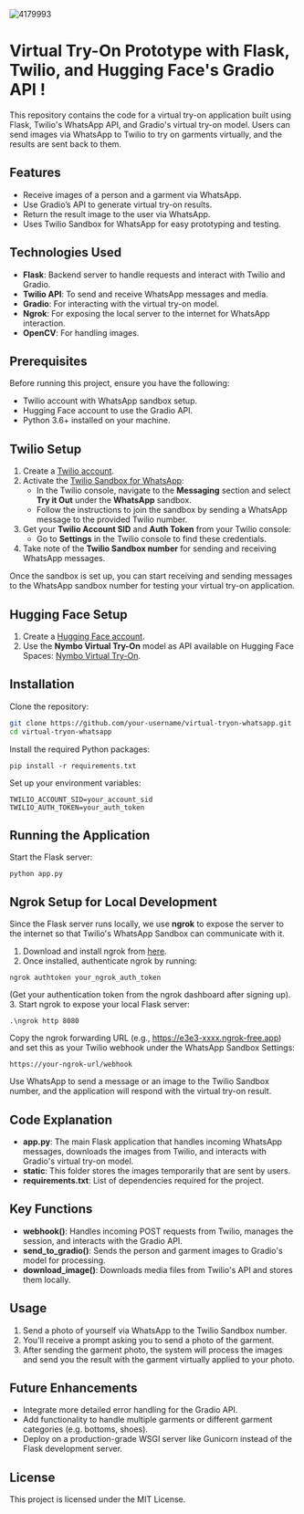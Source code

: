 ![4179993](https://github.com/user-attachments/assets/9057edbb-6d9f-4aba-8bce-1ff120f7b970)
# Virtual Try-On Prototype with Flask, Twilio, and Hugging Face's Gradio API !

This repository contains the code for a virtual try-on application built using Flask, Twilio's WhatsApp API, and Gradio's virtual try-on model. Users can send images via WhatsApp to Twilio to try on garments virtually, and the results are sent back to them.

## Features
- Receive images of a person and a garment via WhatsApp.
- Use Gradio’s API to generate virtual try-on results.
- Return the result image to the user via WhatsApp.
- Uses Twilio Sandbox for WhatsApp for easy prototyping and testing.

## Technologies Used
- **Flask**: Backend server to handle requests and interact with Twilio and Gradio.
- **Twilio API**: To send and receive WhatsApp messages and media.
- **Gradio**: For interacting with the virtual try-on model.
- **Ngrok**: For exposing the local server to the internet for WhatsApp interaction.
- **OpenCV**: For handling images.

## Prerequisites
Before running this project, ensure you have the following:
- Twilio account with WhatsApp sandbox setup.
- Hugging Face account to use the Gradio API.
- Python 3.6+ installed on your machine.

## Twilio Setup
1. Create a [Twilio account](https://www.twilio.com/try-twilio).
2. Activate the [Twilio Sandbox for WhatsApp](https://www.twilio.com/console/sms/whatsapp/sandbox):
   - In the Twilio console, navigate to the **Messaging** section and select **Try it Out** under the **WhatsApp** sandbox.
   - Follow the instructions to join the sandbox by sending a WhatsApp message to the provided Twilio number.
3. Get your **Twilio Account SID** and **Auth Token** from your Twilio console:
   - Go to **Settings** in the Twilio console to find these credentials.
4. Take note of the **Twilio Sandbox number** for sending and receiving WhatsApp messages.

Once the sandbox is set up, you can start receiving and sending messages to the WhatsApp sandbox number for testing your virtual try-on application.

## Hugging Face Setup
1. Create a [Hugging Face account](https://huggingface.co/join).
2. Use the **Nymbo Virtual Try-On** model as API available on Hugging Face Spaces: [Nymbo Virtual Try-On](https://huggingface.co/spaces/Nymbo/Virtual-Try-On).

## Installation
Clone the repository:
```bash
git clone https://github.com/your-username/virtual-tryon-whatsapp.git
cd virtual-tryon-whatsapp
```
Install the required Python packages:
```
pip install -r requirements.txt
```
Set up your environment variables:
```
TWILIO_ACCOUNT_SID=your_account_sid
TWILIO_AUTH_TOKEN=your_auth_token
```

## Running the Application
Start the Flask server:
```
python app.py
```
## Ngrok Setup for Local Development
Since the Flask server runs locally, we use **ngrok** to expose the server to the internet so that Twilio's WhatsApp Sandbox can communicate with it.

1. Download and install ngrok from [here](https://ngrok.com/download).
2. Once installed, authenticate ngrok by running:
```
ngrok authtoken your_ngrok_auth_token
```
(Get your authentication token from the ngrok dashboard after signing up).
3. Start ngrok to expose your local Flask server:
```
.\ngrok http 8080
```
Copy the ngrok forwarding URL (e.g., https://e3e3-xxxx.ngrok-free.app) and set this as your Twilio webhook under the WhatsApp Sandbox Settings:
```
https://your-ngrok-url/webhook
```
Use WhatsApp to send a message or an image to the Twilio Sandbox number, and the application will respond with the virtual try-on result.

## Code Explanation
- **app.py**: The main Flask application that handles incoming WhatsApp messages, downloads the images from Twilio, and interacts with Gradio's virtual try-on model.
- **static**: This folder stores the images temporarily that are sent by users.
- **requirements.txt**: List of dependencies required for the project.

## Key Functions
- **webhook()**: Handles incoming POST requests from Twilio, manages the session, and interacts with the Gradio API.
- **send_to_gradio()**: Sends the person and garment images to Gradio's model for processing.
- **download_image()**: Downloads media files from Twilio's API and stores them locally.

## Usage
1. Send a photo of yourself via WhatsApp to the Twilio Sandbox number.
2. You'll receive a prompt asking you to send a photo of the garment.
3. After sending the garment photo, the system will process the images and send you the result with the garment virtually applied to your photo.

## Future Enhancements
- Integrate more detailed error handling for the Gradio API.
- Add functionality to handle multiple garments or different garment categories (e.g. bottoms, shoes).
- Deploy on a production-grade WSGI server like Gunicorn instead of the Flask development server.

## License
This project is licensed under the MIT License.
   





